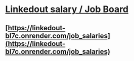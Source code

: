 # [Linkedout salary / Job Board](https://linkedout-bl7c.onrender.com/job_salaries)
## [https://linkedout-bl7c.onrender.com/job_salaries](https://linkedout-bl7c.onrender.com/job_salaries)